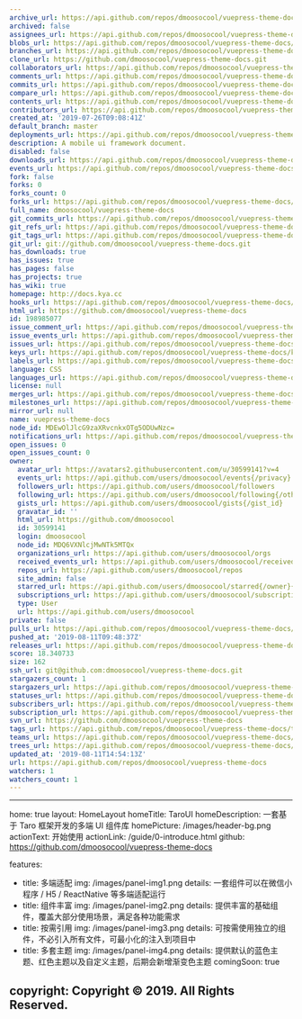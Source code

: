 ```yaml
---
archive_url: https://api.github.com/repos/dmoosocool/vuepress-theme-docs/{archive_format}{/ref}
archived: false
assignees_url: https://api.github.com/repos/dmoosocool/vuepress-theme-docs/assignees{/user}
blobs_url: https://api.github.com/repos/dmoosocool/vuepress-theme-docs/git/blobs{/sha}
branches_url: https://api.github.com/repos/dmoosocool/vuepress-theme-docs/branches{/branch}
clone_url: https://github.com/dmoosocool/vuepress-theme-docs.git
collaborators_url: https://api.github.com/repos/dmoosocool/vuepress-theme-docs/collaborators{/collaborator}
comments_url: https://api.github.com/repos/dmoosocool/vuepress-theme-docs/comments{/number}
commits_url: https://api.github.com/repos/dmoosocool/vuepress-theme-docs/commits{/sha}
compare_url: https://api.github.com/repos/dmoosocool/vuepress-theme-docs/compare/{base}...{head}
contents_url: https://api.github.com/repos/dmoosocool/vuepress-theme-docs/contents/{+path}
contributors_url: https://api.github.com/repos/dmoosocool/vuepress-theme-docs/contributors
created_at: '2019-07-26T09:08:41Z'
default_branch: master
deployments_url: https://api.github.com/repos/dmoosocool/vuepress-theme-docs/deployments
description: A mobile ui framework document.
disabled: false
downloads_url: https://api.github.com/repos/dmoosocool/vuepress-theme-docs/downloads
events_url: https://api.github.com/repos/dmoosocool/vuepress-theme-docs/events
fork: false
forks: 0
forks_count: 0
forks_url: https://api.github.com/repos/dmoosocool/vuepress-theme-docs/forks
full_name: dmoosocool/vuepress-theme-docs
git_commits_url: https://api.github.com/repos/dmoosocool/vuepress-theme-docs/git/commits{/sha}
git_refs_url: https://api.github.com/repos/dmoosocool/vuepress-theme-docs/git/refs{/sha}
git_tags_url: https://api.github.com/repos/dmoosocool/vuepress-theme-docs/git/tags{/sha}
git_url: git://github.com/dmoosocool/vuepress-theme-docs.git
has_downloads: true
has_issues: true
has_pages: false
has_projects: true
has_wiki: true
homepage: http://docs.kya.cc
hooks_url: https://api.github.com/repos/dmoosocool/vuepress-theme-docs/hooks
html_url: https://github.com/dmoosocool/vuepress-theme-docs
id: 198985077
issue_comment_url: https://api.github.com/repos/dmoosocool/vuepress-theme-docs/issues/comments{/number}
issue_events_url: https://api.github.com/repos/dmoosocool/vuepress-theme-docs/issues/events{/number}
issues_url: https://api.github.com/repos/dmoosocool/vuepress-theme-docs/issues{/number}
keys_url: https://api.github.com/repos/dmoosocool/vuepress-theme-docs/keys{/key_id}
labels_url: https://api.github.com/repos/dmoosocool/vuepress-theme-docs/labels{/name}
language: CSS
languages_url: https://api.github.com/repos/dmoosocool/vuepress-theme-docs/languages
license: null
merges_url: https://api.github.com/repos/dmoosocool/vuepress-theme-docs/merges
milestones_url: https://api.github.com/repos/dmoosocool/vuepress-theme-docs/milestones{/number}
mirror_url: null
name: vuepress-theme-docs
node_id: MDEwOlJlcG9zaXRvcnkxOTg5ODUwNzc=
notifications_url: https://api.github.com/repos/dmoosocool/vuepress-theme-docs/notifications{?since,all,participating}
open_issues: 0
open_issues_count: 0
owner:
  avatar_url: https://avatars2.githubusercontent.com/u/30599141?v=4
  events_url: https://api.github.com/users/dmoosocool/events{/privacy}
  followers_url: https://api.github.com/users/dmoosocool/followers
  following_url: https://api.github.com/users/dmoosocool/following{/other_user}
  gists_url: https://api.github.com/users/dmoosocool/gists{/gist_id}
  gravatar_id: ''
  html_url: https://github.com/dmoosocool
  id: 30599141
  login: dmoosocool
  node_id: MDQ6VXNlcjMwNTk5MTQx
  organizations_url: https://api.github.com/users/dmoosocool/orgs
  received_events_url: https://api.github.com/users/dmoosocool/received_events
  repos_url: https://api.github.com/users/dmoosocool/repos
  site_admin: false
  starred_url: https://api.github.com/users/dmoosocool/starred{/owner}{/repo}
  subscriptions_url: https://api.github.com/users/dmoosocool/subscriptions
  type: User
  url: https://api.github.com/users/dmoosocool
private: false
pulls_url: https://api.github.com/repos/dmoosocool/vuepress-theme-docs/pulls{/number}
pushed_at: '2019-08-11T09:48:37Z'
releases_url: https://api.github.com/repos/dmoosocool/vuepress-theme-docs/releases{/id}
score: 18.340733
size: 162
ssh_url: git@github.com:dmoosocool/vuepress-theme-docs.git
stargazers_count: 1
stargazers_url: https://api.github.com/repos/dmoosocool/vuepress-theme-docs/stargazers
statuses_url: https://api.github.com/repos/dmoosocool/vuepress-theme-docs/statuses/{sha}
subscribers_url: https://api.github.com/repos/dmoosocool/vuepress-theme-docs/subscribers
subscription_url: https://api.github.com/repos/dmoosocool/vuepress-theme-docs/subscription
svn_url: https://github.com/dmoosocool/vuepress-theme-docs
tags_url: https://api.github.com/repos/dmoosocool/vuepress-theme-docs/tags
teams_url: https://api.github.com/repos/dmoosocool/vuepress-theme-docs/teams
trees_url: https://api.github.com/repos/dmoosocool/vuepress-theme-docs/git/trees{/sha}
updated_at: '2019-08-11T14:54:13Z'
url: https://api.github.com/repos/dmoosocool/vuepress-theme-docs
watchers: 1
watchers_count: 1
---
```

---
home: true
layout: HomeLayout
homeTitle: TaroUI
homeDescription: 一套基于 Taro 框架开发的多端 UI 组件库
homePicture: /images/header-bg.png
actionText: 开始使用
actionLink: /guide/0-introduce.html
github: https://github.com/dmoosocool/vuepress-theme-docs

features:
- title: 多端适配
  img: /images/panel-img1.png
  details: 一套组件可以在微信小程序 / H5 / ReactNative 等多端适配运行
- title: 组件丰富
  img: /images/panel-img2.png
  details: 提供丰富的基础组件，覆盖大部分使用场景，满足各种功能需求
- title: 按需引用
  img: /images/panel-img3.png
  details: 可按需使用独立的组件，不必引入所有文件，可最小化的注入到项目中
- title: 多套主题
  img: /images/panel-img4.png
  details: 提供默认的蓝色主题、红色主题以及自定义主题，后期会新增渐变色主题
  comingSoon: true

copyright: Copyright © 2019. All Rights Reserved.
---
